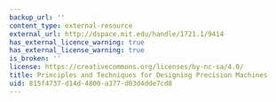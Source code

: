 ```yaml
---
backup_url: ''
content_type: external-resource
external_url: http://dspace.mit.edu/handle/1721.1/9414
has_external_licence_warning: true
has_external_license_warning: true
is_broken: ''
license: https://creativecommons.org/licenses/by-nc-sa/4.0/
title: Principles and Techniques for Designing Precision Machines
uid: 815f4737-d14d-4800-a377-d03d4dde7cd8
---
```

